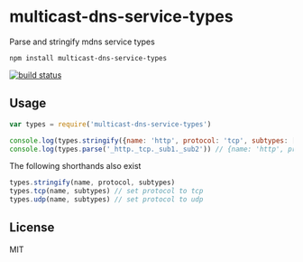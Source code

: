 # multicast-dns-service-types

Parse and stringify mdns service types

```
npm install multicast-dns-service-types
```

[![build status](http://img.shields.io/travis/mafintosh/multicast-dns-service-types.svg?style=flat)](http://travis-ci.org/mafintosh/multicast-dns-service-types)

## Usage

``` js
var types = require('multicast-dns-service-types')

console.log(types.stringify({name: 'http', protocol: 'tcp', subtypes: ['sub1', 'sub2']})) // _http._tcp._sub1._sub2
console.log(types.parse('_http._tcp._sub1._sub2')) // {name: 'http', protocol: 'tcp', subtypes: ['sub1', 'sub2']}
```

The following shorthands also exist

``` js
types.stringify(name, protocol, subtypes)
types.tcp(name, subtypes) // set protocol to tcp
types.udp(name, subtypes) // set protocol to udp
```

## License

MIT

